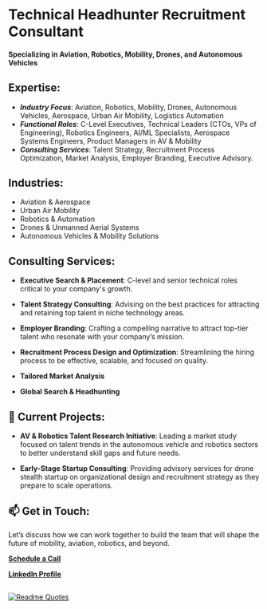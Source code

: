 # Technical Headhunter Recruitment Consultant

#### Specializing in Aviation, Robotics, Mobility, Drones, and Autonomous Vehicles 

## Expertise:
- **_Industry Focus_**: Aviation, Robotics, Mobility, Drones, Autonomous Vehicles, Aerospace, Urban Air Mobility, Logistics Automation
- **_Functional Roles_**: C-Level Executives, Technical Leaders (CTOs, VPs of Engineering), Robotics Engineers, AI/ML Specialists, Aerospace Systems Engineers, Product Managers in AV & Mobility
- **_Consulting Services_**: Talent Strategy, Recruitment Process Optimization, Market Analysis, Employer Branding, Executive Advisory.

## Industries:
- Aviation & Aerospace
- Urban Air Mobility
- Robotics & Automation
- Drones & Unmanned Aerial Systems
- Autonomous Vehicles & Mobility Solutions

## Consulting Services:
- **Executive Search & Placement**: C-level and senior technical roles critical to your company's growth.

- **Talent Strategy Consulting**: Advising on the best practices for attracting and retaining top talent in niche technology areas.

- **Employer Branding**: Crafting a compelling narrative to attract top-tier talent who resonate with your company’s mission.

- **Recruitment Process Design and Optimization**: Streamlining the hiring process to be effective, scalable, and focused on quality.

- **Tailored Market Analysis**
  
- **Global Search & Headhunting**

## 🔭 Current Projects:
- **AV & Robotics Talent Research Initiative**: Leading a market study focused on talent trends in the autonomous vehicle and robotics sectors to better understand skill gaps and future needs.

- **Early-Stage Startup Consulting**: Providing advisory services for drone stealth startup on organizational design and recruitment strategy as they prepare to scale operations.

## 📫 Get in Touch:
Let’s discuss how we can work together to build the team that will shape the future of mobility, aviation, robotics, and beyond.

**[Schedule a Call](https://calendly.com/msreiner/30min)**

**[LinkedIn Profile](https://www.linkedin.com/in/tech-headhunter/)**



## 

[![Readme Quotes](https://quotes-github-readme.vercel.app/api?type=horizontal&theme=light)](https://www.instagram.com/lise.reiner/)
